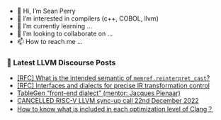 - 👋 Hi, I’m Sean Perry
- 👀 I’m interested in compilers (c++, COBOL, llvm)
- 🌱 I’m currently learning ...
- 💞️ I’m looking to collaborate on ...
- 📫 How to reach me ...

<!---
s66perry/s66perry is a ✨ special ✨ repository because its `README.md` (this file) appears on your GitHub profile.
You can click the Preview link to take a look at your changes.
--->
### 📕 Latest LLVM Discourse Posts

<!-- DISCOURSE-LLVM:START -->
- [[RFC] What is the intended semantic of `memref.reinterpret_cast`?](https://discourse.llvm.org/t/rfc-what-is-the-intended-semantic-of-memref-reinterpret-cast/67259#post_2)
- [[RFC] Interfaces and dialects for precise IR transformation control](https://discourse.llvm.org/t/rfc-interfaces-and-dialects-for-precise-ir-transformation-control/60927?page=2#post_36)
- [TableGen “front-end dialect” &lpar;mentor: Jacques Pienaar&rpar;](https://discourse.llvm.org/t/tablegen-front-end-dialect-mentor-jacques-pienaar/5916#post_7)
- [CANCELLED RISC-V LLVM sync-up call 22nd December 2022](https://discourse.llvm.org/t/cancelled-risc-v-llvm-sync-up-call-22nd-december-2022/67303#post_1)
- [How to know what is included in each optimization level of Clang？](https://discourse.llvm.org/t/how-to-know-what-is-included-in-each-optimization-level-of-clang/67302#post_2)
<!-- DISCOURSE-LLVM:END -->
